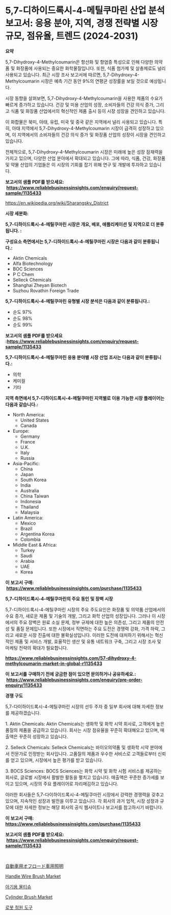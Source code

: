 <p><h1>5,7-디하이드록시-4-메틸쿠마린 산업 분석 보고서: 응용 분야, 지역, 경쟁 전략별 시장 규모, 점유율, 트렌드 (2024-2031)</h1></p><p><strong>요약</strong></p>
<p><p>5,7-Dihydroxy-4-Methylcoumarin은 항산화 및 항염증 특성으로 인해 다양한 의약품 및 화장품에 사용되는 중요한 화학물질입니다. 또한, 식품 첨가제 및 살충제로도 널리 사용되고 있습니다. 최근 시장 조사 보고서에 따르면, 5,7-Dihydroxy-4-Methylcoumarin 시장은 예측 기간 동안 9%의 연평균 성장률을 보일 것으로 예상됩니다.</p><p>시장 동향을 살펴보면, 5,7-Dihydroxy-4-Methylcoumarin을 사용한 제품의 수요가 빠르게 증가하고 있습니다. 건강 및 미용 산업의 성장, 소비자들의 건강 의식 증가, 그리고 식품 및 화장품 산업에서의 혁신적인 제품 출시 등이 시장 성장을 견인하고 있습니다.</p><p>이 화합물은 북미, 아태, 유럽, 미국 및 중국 같은 지역에서 널리 사용되고 있습니다. 특히, 아태 지역에서 5,7-Dihydroxy-4-Methylcoumarin 시장이 급격히 성장하고 있으며, 이 지역에서의 소비자들의 건강 의식 증가 및 화장품 산업의 성장이 시장을 견인하고 있습니다.</p><p>전체적으로, 5,7-Dihydroxy-4-Methylcoumarin 시장은 미래에 높은 성장 잠재력을 가지고 있으며, 다양한 산업 분야에서 확대되고 있습니다. 그에 따라, 식품, 건강, 화장품 및 약물 산업의 기업들은 이 시장의 기회를 잡기 위해 연구 및 개발에 투자하고 있습니다.</p></p>
<p><strong>보고서의 샘플 PDF를 받으세요: &nbsp;<a href="https://www.reliablebusinessinsights.com/enquiry/request-sample/1135433">https://www.reliablebusinessinsights.com/enquiry/request-sample/1135433</a></strong></p>
<p><a href="https://en.wikipedia.org/wiki/Sharangsky_District">https://en.wikipedia.org/wiki/Sharangsky_District</a></p>
<p><strong>시장 세분화:</strong></p>
<p><strong> 5,7-디하이드록시-4-메틸쿠마린 시장은 개요, 배포, 애플리케이션 및 지역으로 더 분류됩니다. :</strong></p>
<p><strong>구성요소 측면에서는 5,7-디하이드록시-4-메틸쿠마린 시장은 다음과 같이 분류됩니다.:</strong></p>
<p><ul><li>Aktin Chemicals</li><li>Alfa Biotechnology</li><li>BOC Sciences</li><li>P C Chem</li><li>Selleck Chemicals</li><li>Shanghai Zheyan Biotech</li><li>Suzhou Rovathin Foreign Trade</li></ul></p>
<p><strong> 5,7-디하이드록시-4-메틸쿠마린 유형별 시장 분석은 다음과 같이 분류됩니다.:</strong></p>
<p><ul><li>순도 97%</li><li>순도 98%</li><li>순도 99%</li></ul></p>
<p><strong>보고서의 샘플 PDF를 받으세요 :<a href="https://www.reliablebusinessinsights.com/enquiry/request-sample/1135433">https://www.reliablebusinessinsights.com/enquiry/request-sample/1135433</a></strong></p>
<p><strong> 5,7-디하이드록시-4-메틸쿠마린 응용 분야별 시장 산업 조사는 다음과 같이 분류됩니다.:</strong></p>
<p><ul><li>의학</li><li>케미컬</li><li>기타</li></ul></p>
<p><strong>지역 측면에서 5,7-디하이드록시-4-메틸쿠마린 지역별로 이용 가능한 시장 플레이어는 다음과 같습니다.:</strong></p>
<p><ul>
    <li>
        North America:
        <ul>
            <li>United States</li>
            <li>Canada</li>
        </ul>
    </li>
    <li>
        Europe:
        <ul>
            <li>Germany</li>
            <li>France</li>
            <li>U.K.</li>
            <li>Italy</li>
            <li>Russia</li>
        </ul>
    </li>
    <li>
        Asia-Pacific:
        <ul>
            <li>China</li>
            <li>Japan</li>
            <li>South Korea</li>
            <li>India</li>
            <li>Australia</li>
            <li>China Taiwan</li>
            <li>Indonesia</li>
            <li>Thailand</li>
            <li>Malaysia</li>
        </ul>
    </li>
    <li>
        Latin America:
        <ul>
            <li>Mexico</li>
            <li>Brazil</li>
            <li>Argentina Korea</li>
            <li>Colombia</li>
        </ul>
    </li>
    <li>
        Middle East & Africa:
        <ul>
            <li>Turkey</li>
            <li>Saudi</li>
            <li>Arabia</li>
            <li>UAE</li>
            <li>Korea</li>
        </ul>
    </li>
    </ul></p>
<p><strong>이 보고서 구매: &nbsp;<a href="https://www.reliablebusinessinsights.com/purchase/1135433">https://www.reliablebusinessinsights.com/purchase/1135433</a></strong></p>
<p><strong>5,7-디하이드록시-4-메틸쿠마린의 주요 동인 및 장벽 시장</strong></p>
<p><p>5,7-디하이드록시-4-메틸쿠마린 시장의 주요 주도요인은 화장품 및 의약품 산업에서의 수요 증가, 새로운 제품 및 기술의 개발, 그리고 화학 산업의 성장입니다. 그러나 이 시장에서의 주요 장벽은 원료 소실 문제, 정부 규제에 대한 높은 의존성, 그리고 제품의 안전성 및 품질 문제입니다. 또한 시장에서 직면하는 주요 도전은 경쟁력 강화, 가격 하락, 그리고 새로운 시장 진출에 대한 불확실성입니다. 이러한 도전에 대처하기 위해서는 혁신적인 제품 및 서비스 개발, 효율적인 생산 및 유통 네트워크 구축, 그리고 시장 조사 및 마케팅 전략의 확대가 필요합니다.</p></p>
<p><strong><a href="https://www.reliablebusinessinsights.com/57-dihydroxy-4-methylcoumarin-market-in-global-r1135433">https://www.reliablebusinessinsights.com/57-dihydroxy-4-methylcoumarin-market-in-global-r1135433</a></strong></p>
<p><strong>이 보고서를 구매하기 전에 궁금한 점이 있으면 문의하거나 공유하세요.: &nbsp;<a href="https://www.reliablebusinessinsights.com/enquiry/pre-order-enquiry/1135433">https://www.reliablebusinessinsights.com/enquiry/pre-order-enquiry/1135433</a></strong></p>
<p><strong>경쟁 구도</strong></p>
<p><p>5,7-다이하이드록시-4-메틸쿠마린 시장의 선두 주자 중 일부 회사에 대해 자세한 정보를 제공하겠습니다. </p><p>1. Aktin Chemicals: Aktin Chemicals는 생화학 및 화학 시약 회사로, 고객에게 높은 품질의 제품을 공급하고 있습니다. 회사는 시장 점유율을 꾸준히 확대해오고 있으며, 매출액은 꾸준히 성장하고 있습니다. </p><p>2. Selleck Chemicals: Selleck Chemicals는 바이오의약품 및 생화학 시약 분야에서 전문가로 인정받는 회사입니다. 고품질의 제품과 우수한 서비스로 고객들로부터 신뢰를 얻고 있으며, 시장에서 높은 평가를 받고 있습니다. </p><p>3. BOCS Sciences: BOCS Sciences는 화학 시약 및 화학 시험 서비스를 제공하는 회사로, 글로벌 시장에서 활발한 활동을 펼치고 있습니다. 매출액은 꾸준한 증가세를 보이고 있으며, 시장의 주요 플레이어로 자리매김하고 있습니다. </p><p>이러한 회사들은 5,7-다이하이드록시-4-메틸쿠마린 시장에서 강력한 경쟁력을 갖추고 있으며, 지속적인 성장과 발전을 이루고 있습니다. 각 회사의 과거 업적, 시장 성장과 규모에 대한 자세한 정보는 해당 회사의 공식 웹사이트나 보고서를 참고하시기 바랍니다.</p></p>
<p><strong>이 보고서 구매: &nbsp; <a href="https://www.reliablebusinessinsights.com/purchase/1135433">https://www.reliablebusinessinsights.com/purchase/1135433</a></strong></p>
<p><strong>보고서의 샘플 PDF를 받으세요: &nbsp;<a href="https://www.reliablebusinessinsights.com/enquiry/request-sample/1135433">https://www.reliablebusinessinsights.com/enquiry/request-sample/1135433</a></strong><strong></strong></p>
<p>&nbsp;</p>
<p><p><a href="https://github.com/Fatimaklein1/Market-Research-Report-List-1/blob/main/2900342145757.md">自動車用オフロード車用照明</a></p><p><a href="https://github.com/EveKerluke2023/Market-Research-Report-List-1/blob/main/handle-wire-brush-market.md">Handle Wire Brush Market</a></p><p><a href="https://github.com/laholand/Market-Research-Report-List-4/blob/main/8873440154293.md">아기용 물티슈</a></p><p><a href="https://github.com/msbsaifansami/Market-Research-Report-List-1/blob/main/cylinder-brush-market.md">Cylinder Brush Market</a></p><p><a href="https://github.com/KellyLyncyh543964/Market-Research-Report-List-2/blob/main/7946464154294.md">로봇 정원 도구</a></p></p>